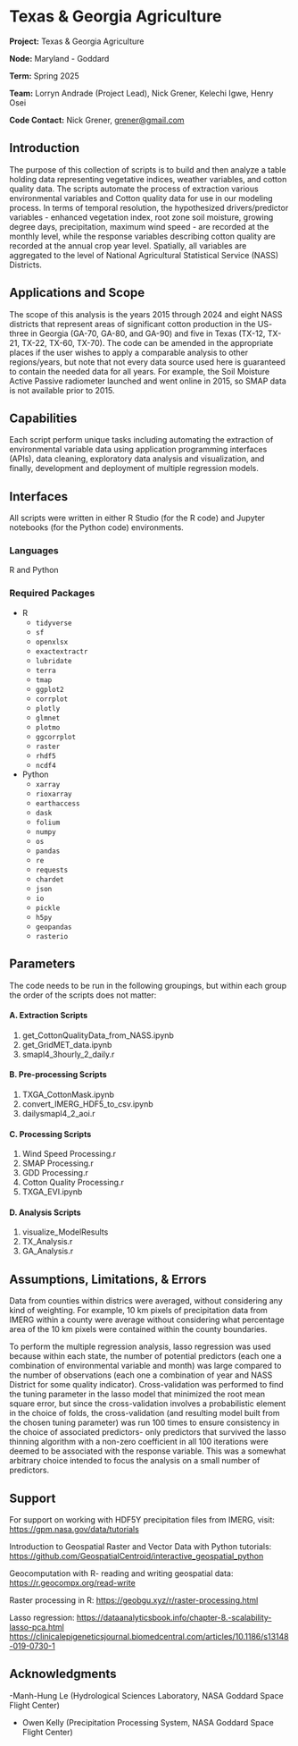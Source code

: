 # Texas & Georgia Agriculture
**Project:** Texas & Georgia Agriculture    

**Node:** Maryland - Goddard 

**Term:** Spring 2025

**Team:** Lorryn Andrade (Project Lead), Nick Grener, Kelechi Igwe, Henry Osei  

**Code Contact:** Nick Grener, grener@gmail.com      

## Introduction  
The purpose of this collection of scripts is to build and then analyze a table holding data representing vegetative indices, weather variables, and cotton quality data. The scripts automate the process of extraction various environmental variables and Cotton quality data for use in our modeling process. In terms of temporal resolution, the hypothesized drivers/predictor variables - enhanced vegetation index, root zone soil moisture, growing degree days, precipitation, maximum wind speed - are recorded at the monthly level, while the response variables describing cotton quality are recorded at the annual crop year level. Spatially, all variables are aggregated to the level of National Agricultural Statistical Service (NASS) Districts.

## Applications and Scope   
The scope of this analysis is the years 2015 through 2024 and eight NASS districts that represent areas of significant cotton production in the US- three in Georgia (GA-70, GA-80, and GA-90) and five in Texas (TX-12, TX-21, TX-22, TX-60, TX-70). The code can be amended in the appropriate places if the user wishes to apply a comparable analysis to other regions/years, but note that not every data source used here is guaranteed to contain the needed data for all years. For example, the Soil Moisture Active Passive radiometer launched and went online in 2015, so SMAP data is not available prior to 2015. 

## Capabilities 
Each script perform unique tasks including automating the extraction of environmental variable data using application programming interfaces (APIs), data cleaning, exploratory data analysis and visualization, and finally, development and deployment of multiple regression models. 


## Interfaces 
All scripts were written in either R Studio (for the R code) and Jupyter notebooks (for the Python code) environments. 

### Languages
R and Python

### Required Packages
- R
    - `tidyverse`
    - `sf`
    - `openxlsx`
    - `exactextractr`
    - `lubridate`
    - `terra`
    - `tmap`
    - `ggplot2`
    - `corrplot`
    - `plotly`
    - `glmnet`
    - `plotmo`
    - `ggcorrplot`
    - `raster`
    - `rhdf5`
    - `ncdf4`
- Python
    - `xarray`
    - `rioxarray`
    - `earthaccess`
    - `dask`
    - `folium`
    - `numpy`
    - `os`
    - `pandas`
    - `re`
    - `requests`
    - `chardet`
    - `json`
    - `io`
    - `pickle`
    - `h5py`
    - `geopandas`
    - `rasterio`

## Parameters
The code needs to be run in the following groupings, but within each group the order of the scripts does not matter:

#### A. Extraction Scripts
1. get_CottonQualityData_from_NASS.ipynb 
2. get_GridMET_data.ipynb
3. smapl4_3hourly_2_daily.r

#### B. Pre-processing Scripts
1. TXGA_CottonMask.ipynb
2. convert_IMERG_HDF5_to_csv.ipynb
3. dailysmapl4_2_aoi.r

#### C. Processing Scripts
1. Wind Speed Processing.r  
2. SMAP Processing.r
3. GDD Processing.r
4. Cotton Quality Processing.r
5. TXGA_EVI.ipynb

#### D. Analysis Scripts
1. visualize_ModelResults  
2. TX_Analysis.r
3. GA_Analysis.r


## Assumptions, Limitations, & Errors 
Data from counties within districs were averaged, without considering any kind of weighting. For example, 10 km pixels of precipitation data from IMERG within a county were average without considering what percentage area of the 10 km pixels were contained within the county boundaries.    

To perform the multiple regression analysis, lasso regression was used because within each state, the number of potential predictors (each one a combination of environmental variable and month) was large compared to the number of observations (each one a combination of year and NASS District for some quality indicator). Cross-validation was performed to find the tuning parameter in the lasso model that minimized the root mean square error, but since the cross-validation involves a probabilistic element in the choice of folds, the cross-validation (and resulting model built from the chosen tuning parameter) was run 100 times to ensure consistency in the choice of associated predictors- only predictors that survived the lasso thinning algorithm with a non-zero coefficient in all 100 iterations were deemed to be associated with the response variable. This was a somewhat arbitrary choice intended to focus the analysis on a small number of predictors.

## Support
For support on working with HDF5Y precipitation files from IMERG, visit: https://gpm.nasa.gov/data/tutorials 

Introduction to Geospatial Raster and Vector Data with Python tutorials:
https://github.com/GeospatialCentroid/interactive_geospatial_python

Geocomputation with R- reading and writing geospatial data:
https://r.geocompx.org/read-write

Raster processing in R:
https://geobgu.xyz/r/raster-processing.html

Lasso regression:
https://dataanalyticsbook.info/chapter-8.-scalability-lasso-pca.html
https://clinicalepigeneticsjournal.biomedcentral.com/articles/10.1186/s13148-019-0730-1

## Acknowledgments
-Manh-Hung Le (Hydrological Sciences Laboratory, NASA Goddard Space Flight Center) 
- Owen Kelly (Precipitation Processing System, NASA Goddard Space Flight Center)
